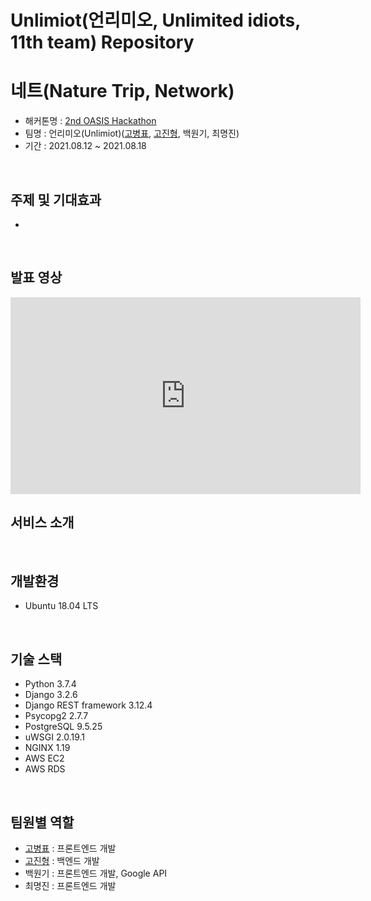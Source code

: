 # Unlimiot(언리미오, Unlimited idiots, 11th team) Repository
# 네트(Nature Trip, Network)
 - 해커톤명 : <a href="https://oasis-hackathon.kr/">2nd OASIS Hackathon</a>
 - 팀명 : 언리미오(Unlimiot)(<a href="https://github.com/kokoball">고병표</a>, <a href="https://github.com/jinhgoh">고진형</a>, 백원기, 최명진)
 - 기간 : 2021.08.12 ~ 2021.08.18
<br>

## 주제 및 기대효과
* 
<br>

## 발표 영상 
<iframe width="560" height="315" src="https://www.youtube.com/embed/wYb7vtuGvKM" title="YouTube video player" frameborder="0" allow="accelerometer; autoplay; clipboard-write; encrypted-media; gyroscope; picture-in-picture" allowfullscreen></iframe>
<br>

## 서비스 소개

<br>

## 개발환경
* Ubuntu 18.04 LTS
<br>

## 기술 스택
* Python 3.7.4
* Django 3.2.6
* Django REST framework 3.12.4
* Psycopg2 2.7.7
* PostgreSQL 	9.5.25
* uWSGI 2.0.19.1
* NGINX 1.19
* AWS EC2
* AWS RDS
<br>



## 팀원별 역할 
* <a href="https://github.com/kokoball">고병표</a> : 프론트엔드 개발
* <a href="https://github.com/jinhgoh">고진형</a> : 백엔드 개발
* 백원기 : 프론트엔드 개발, Google API
* 최명진 : 프론트엔드 개발

